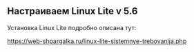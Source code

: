 ## Настраиваем Linux Lite v 5.6

Установка Linux Lite подробно описана тут:

https://web-shpargalka.ru/linux-lite-sistemnye-trebovanija.php